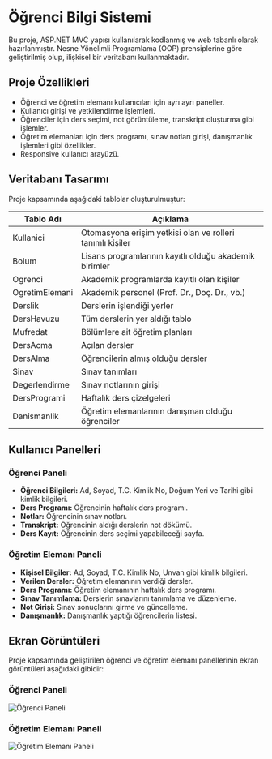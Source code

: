 # Öğrenci Bilgi Sistemi

Bu proje, ASP.NET MVC yapısı kullanılarak kodlanmış ve web tabanlı olarak hazırlanmıştır. Nesne Yönelimli Programlama (OOP) prensiplerine göre geliştirilmiş olup, ilişkisel bir veritabanı kullanmaktadır.

## Proje Özellikleri

- Öğrenci ve öğretim elemanı kullanıcıları için ayrı ayrı paneller.
- Kullanıcı girişi ve yetkilendirme işlemleri.
- Öğrenciler için ders seçimi, not görüntüleme, transkript oluşturma gibi işlemler.
- Öğretim elemanları için ders programı, sınav notları girişi, danışmanlık işlemleri gibi özellikler.
- Responsive kullanıcı arayüzü.

## Veritabanı Tasarımı

Proje kapsamında aşağıdaki tablolar oluşturulmuştur:

| Tablo Adı        | Açıklama                                                  |
|------------------|-----------------------------------------------------------|
| Kullanici        | Otomasyona erişim yetkisi olan ve rolleri tanımlı kişiler  |
| Bolum            | Lisans programlarının kayıtlı olduğu akademik birimler    |
| Ogrenci          | Akademik programlarda kayıtlı olan kişiler                |
| OgretimElemani   | Akademik personel (Prof. Dr., Doç. Dr., vb.)              |
| Derslik          | Derslerin işlendiği yerler                                 |
| DersHavuzu       | Tüm derslerin yer aldığı tablo                             |
| Mufredat         | Bölümlere ait öğretim planları                             |
| DersAcma         | Açılan dersler                                             |
| DersAlma         | Öğrencilerin almış olduğu dersler                          |
| Sinav            | Sınav tanımları                                            |
| Degerlendirme    | Sınav notlarının girişi                                    |
| DersProgrami     | Haftalık ders çizelgeleri                                  |
| Danismanlik      | Öğretim elemanlarının danışman olduğu öğrenciler           |

## Kullanıcı Panelleri

### Öğrenci Paneli
- **Öğrenci Bilgileri:** Ad, Soyad, T.C. Kimlik No, Doğum Yeri ve Tarihi gibi kimlik bilgileri.
- **Ders Programı:** Öğrencinin haftalık ders programı.
- **Notlar:** Öğrencinin sınav notları.
- **Transkript:** Öğrencinin aldığı derslerin not dökümü.
- **Ders Kayıt:** Öğrencinin ders seçimi yapabileceği sayfa.

### Öğretim Elemanı Paneli
- **Kişisel Bilgiler:** Ad, Soyad, T.C. Kimlik No, Unvan gibi kimlik bilgileri.
- **Verilen Dersler:** Öğretim elemanının verdiği dersler.
- **Ders Programı:** Öğretim elemanının haftalık ders programı.
- **Sınav Tanımlama:** Derslerin sınavlarını tanımlama ve düzenleme.
- **Not Girişi:** Sınav sonuçlarını girme ve güncelleme.
- **Danışmanlık:** Danışmanlık yaptığı öğrencilerin listesi.

## Ekran Görüntüleri

Proje kapsamında geliştirilen öğrenci ve öğretim elemanı panellerinin ekran görüntüleri aşağıdaki gibidir:

### Öğrenci Paneli
![Öğrenci Paneli](path/to/student_panel_image.png)

### Öğretim Elemanı Paneli
![Öğretim Elemanı Paneli](path/to/teacher_panel_image.png)
